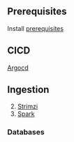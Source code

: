 ## Prerequisites

Install [prerequisites](../prerequesites/README.md)

## CICD

 [Argocd](./cicd/argocd.md)

## Ingestion

2. [Strimzi](./ingestion/strimzi.md)
3. [Spark](./processing/spark.md)

### Databases

